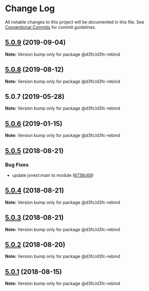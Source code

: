# Change Log

All notable changes to this project will be documented in this file.
See [Conventional Commits](https://conventionalcommits.org) for commit guidelines.

## [5.0.9](https://github.com/d3fc/d3fc/compare/@d3fc/d3fc-rebind@5.0.8...@d3fc/d3fc-rebind@5.0.9) (2019-09-04)

**Note:** Version bump only for package @d3fc/d3fc-rebind





<a name="5.0.8"></a>
## [5.0.8](https://github.com/d3fc/d3fc/compare/@d3fc/d3fc-rebind@5.0.7...@d3fc/d3fc-rebind@5.0.8) (2019-08-12)




**Note:** Version bump only for package @d3fc/d3fc-rebind

<a name="5.0.7"></a>
## 5.0.7 (2019-05-28)




**Note:** Version bump only for package @d3fc/d3fc-rebind

<a name="5.0.6"></a>
## [5.0.6](https://github.com/d3fc/d3fc/compare/@d3fc/d3fc-rebind@5.0.5...@d3fc/d3fc-rebind@5.0.6) (2019-01-15)




**Note:** Version bump only for package @d3fc/d3fc-rebind

<a name="5.0.5"></a>
## [5.0.5](https://github.com/d3fc/d3fc/compare/@d3fc/d3fc-rebind@5.0.4...@d3fc/d3fc-rebind@5.0.5) (2018-08-21)


### Bug Fixes

* update jsnext:main to module ([6738c69](https://github.com/d3fc/d3fc/commit/6738c69))




<a name="5.0.4"></a>
## [5.0.4](https://github.com/d3fc/d3fc/compare/@d3fc/d3fc-rebind@5.0.3...@d3fc/d3fc-rebind@5.0.4) (2018-08-21)




**Note:** Version bump only for package @d3fc/d3fc-rebind

<a name="5.0.3"></a>
## [5.0.3](https://github.com/d3fc/d3fc-rebind/compare/@d3fc/d3fc-rebind@5.0.2...@d3fc/d3fc-rebind@5.0.3) (2018-08-21)




**Note:** Version bump only for package @d3fc/d3fc-rebind

<a name="5.0.2"></a>
## [5.0.2](https://github.com/d3fc/d3fc/compare/@d3fc/d3fc-rebind@5.0.1...@d3fc/d3fc-rebind@5.0.2) (2018-08-20)




**Note:** Version bump only for package @d3fc/d3fc-rebind

<a name="5.0.1"></a>
## [5.0.1](https://github.com/d3fc/d3fc/compare/@d3fc/d3fc-rebind@5.0.0...@d3fc/d3fc-rebind@5.0.1) (2018-08-15)




**Note:** Version bump only for package @d3fc/d3fc-rebind
